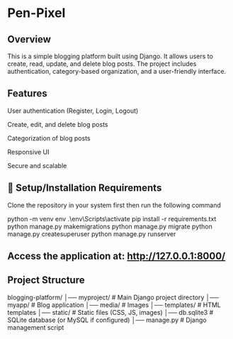 # Pen-Pixel

## Overview

This is a simple blogging platform built using Django. It allows users to create, read, update, and delete blog posts. The project includes authentication, category-based organization, and a user-friendly interface.

## Features

User authentication (Register, Login, Logout)

Create, edit, and delete blog posts

Categorization of blog posts

Responsive UI

Secure and scalable


## 🚀 Setup/Installation Requirements

Clone the repository in your system first then run the following command

python -m venv env
.\env\Scripts\activate
pip install -r requirements.txt
python manage.py makemigrations
python manage.py migrate
python manage.py createsuperuser
python manage.py runserver


## Access the application at: http://127.0.0.1:8000/


## Project Structure

blogging-platform/
│── myproject/     # Main Django project directory
│── myapp/         # Blog application
│── media/         # Images
│── templates/     # HTML templates
│── static/        # Static files (CSS, JS, images)
│── db.sqlite3     # SQLite database (or MySQL if configured)
│── manage.py      # Django management script


